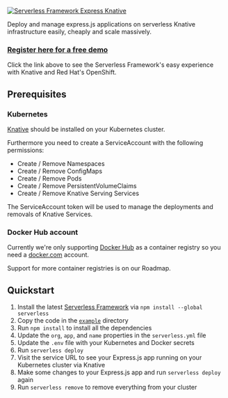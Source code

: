 [![Serverless Framework Express Knative](https://s3.amazonaws.com/assets.github.serverless/components/readme-serverless-framework-knative-express-2.png)](https://serverless-knative.com)

Deploy and manage express.js applications on serverless Knative infrastructure easily, cheaply and scale massively.

### [Register here for a free demo](https://www.serverless-knative.com)

Click the link above to see the Serverless Framework's easy experience with Knative and Red Hat's OpenShift.

## Prerequisites

### Kubernetes

[Knative](https://knative.dev) should be installed on your Kubernetes cluster.

Furthermore you need to create a ServiceAccount with the following permissions:

- Create / Remove Namespaces
- Create / Remove ConfigMaps
- Create / Remove Pods
- Create / Remove PersistentVolumeClaims
- Create / Remove Knative Serving Services

The ServiceAccount token will be used to manage the deployments and removals of Knative Services.

### Docker Hub account

Currently we're only supporting [Docker Hub](https://hub.docker.com) as a container registry so you need a [docker.com](https://docker.com) account.

Support for more container registries is on our Roadmap.

## Quickstart

1. Install the latest [Serverless Framework](https://github.com/serverless/serverless) via `npm install --global serverless`
1. Copy the code in the [`example`](./example) directory
1. Run `npm install` to install all the dependencies
1. Update the `org`, `app`, and `name` properties in the `serverless.yml` file
1. Update the `.env` file with your Kubernetes and Docker secrets
1. Run `serverless deploy`
1. Visit the service URL to see your Express.js app running on your Kubernetes cluster via Knative
1. Make some changes to your Express.js app and run `serverless deploy` again
1. Run `serverless remove` to remove everything from your cluster
